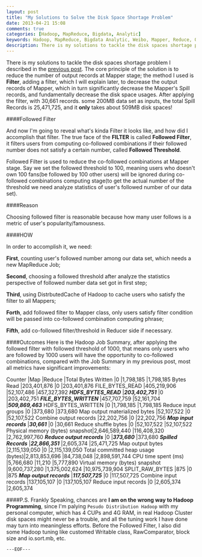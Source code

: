 ```yaml
---
layout: post
title: "My Solutions to Solve the Disk Space Shortage Problem"
date: 2013-04-21 15:08
comments: true
categories: [Hadoop, MapReduce, Bigdata, Analytic]
keywords: Hadoop, MapReduce, Bigdata Analytic, Weibo, Mapper, Reduce, Outputs, Aanlysis, Disk Space
description: There is my solutions to tackle the disk spaces shortage problem I described in the previous post. The core principle of the solution is to reduce the number of output records at Mapper stage; the method I used is **Filter**, adding a filter, which I will explain later, to decrease the output records of Mapper, which in turn significantly decrease the Mapper's Spill records, and fundamentally decrease the disk space usages. After applying the filter, with 30,661 records. some 200MB data set as inputs, the total Spill Records is 25,471,725,  and it only takes about 509MB disk spaces!
---
```


There is my solutions to tackle the disk spaces shortage problem I described in the [previous post][prepost]. The core principle of the solution is to reduce the number of output records at Mapper stage; the method I used is **Filter**, adding a filter, which I will explain later, to decrease the output records of Mapper, which in turn significantly decrease the Mapper's Spill records, and fundamentally decrease the disk space usages. After applying the filter, with 30,661 records. some 200MB data set as inputs, the total Spill Records is 25,471,725,  and it **only** takes about 509MB disk spaces!

####Followed Filter

And now I'm going to reveal what's kinda Filter it looks like, and how did I accomplish that filter.
The true face of the **FILTER** is called  **Followed Filter**, it filters users from computing co-followed combinations if their followed number does not satisfy a certain number, called **Followed Threshold**. 

Followed Filter is used to reduce the co-followed combinations at Mapper stage. Say we set the followed threshold to 100, meaning users who doesn't own 100 fans(be followed by 100 other users) will be ignored during co-followed combinations computing stage(to get the actual number of the threshold we need analyze statistics of user's followed number of our data set).

####Reason

Choosing followed filter is reasonable because how many user follows is a metric of user's popularity/famousness.

####HOW

In order to accomplish it, we need:

**First**, counting user's followed number among our data set, which needs a new MapReduce Job;

**Second**, choosing a followed threshold after analyze the statistics perspective of followed number data set got in first step;

**Third**, using DistrbutedCache of Hadoop to cache users who satisfy the filter to all Mappers;

**Forth**, add followed filter to Mapper class, only users satisfy filter condition will be passed into co-followed combination computing phrase;

**Fifth**, add co-followed filter/threshold in Reducer side if necessary.


####Outcomes
Here is the Hadoop Job Summary, after applying the followed filter with followed threshold of 1000, that means only users who are followed by 1000 users will have the opportunity to co-followed combinations, compared with the Job Summary in my previous post, most all metrics have significant improvements:

Counter				|Map			|Reduce			|Total
Bytes Written			|0			|1,798,185		|1,798,185
Bytes Read			|203,401,876		|0			|203,401,876
FILE_BYTES_READ			|405,219,906		|52,107,486		|457,327,392
**_HDFS_BYTES_READ_**			|**_203,402,751_**		|0			|203,402,751
**_FILE_BYTES_WRITTEN_**		|457,707,759		|52,161,704		|**_509,869,463_**
HDFS_BYTES_WRITTEN		|0			|1,798,185		|1,798,185
Reduce input groups		|0			|373,680		|373,680
Map output materialized bytes	|52,107,522		|0			|52,107,522
Combine output records		|22,202,756		|0			|22,202,756
**_Map input records_**		|**_30,661_**			|0			|30,661
Reduce shuffle bytes		|0			|52,107,522		|52,107,522
Physical memory (bytes) snapshot|2,646,589,440		|116,408,320		|2,762,997,760
**_Reduce output records_**		|0			|**_373,680_**		|373,680
**_Spilled Records_**			|**_22,866,351_**		|2,605,374		|25,471,725
Map output bytes		|2,115,139,050		|0			|2,115,139,050
Total committed heap usage (bytes)|2,813,853,696	|84,738,048		|2,898,591,744
CPU time spent (ms)		|5,766,680		|11,210			|5,777,890
Virtual memory (bytes) snapshot	|9,600,737,280		|1,375,002,624		|10,975,739,904
SPLIT_RAW_BYTES			|875			|0			|875
**_Map output records_**		|**_117,507,725_**		|0			|117,507,725
Combine input records		|137,105,107		|0			|137,105,107
Reduce input records		|0			|2,605,374		|2,605,374

####P.S.
Frankly Speaking, chances are **I am on the wrong way to Hadoop Programming**, since I'm palying `Pesudo Distribution Hadoop` with my personal computer, which has 4 CUPs and 4G RAM, in real Hadoop Cluster disk spaces might never be a trouble, and all the tuning work I have done may turn into meaningless efforts. Before the Followed Filter, I also did some Hadoop tuning like customed Writable class, RawComparator, block size and io.sort.mb, etc.
 
`---EOF---`

[prepost]:/blog/2013/04/20/my-first-luckily-and-sad-hadoop-results/
